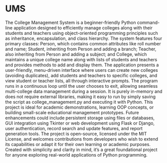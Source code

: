 # UMS
The College Management System is a beginner-friendly Python command-line application designed to efficiently manage colleges along with their students and teachers using object-oriented programming principles such as inheritance, encapsulation, and class hierarchy. The system features four primary classes: Person, which contains common attributes like roll number and name; Student, inheriting from Person and adding a branch; Teacher, also inheriting from Person and adding a subject; and College, which maintains a unique college name along with lists of students and teachers and provides methods to add and display them. The application presents a user-friendly, menu-driven interface where users can create new colleges (avoiding duplicates), add students and teachers to specific colleges, and view student or teacher lists, all through interactive prompts. The program runs in a continuous loop until the user chooses to exit, allowing seamless multi-college data management during a session. It is purely in-memory and does not require external libraries, making it easy to run by simply saving the script as college_management.py and executing it with Python. This project is ideal for academic demonstrations, learning OOP concepts, or building small-scale educational management prototypes. Future enhancements could include persistent storage using files or databases, GUI integration using Tkinter or web development using Flask or Django, user authentication, record search and update features, and report generation tools. The project is open-source, licensed under the MIT License, and welcomes contributions from developers who wish to extend its capabilities or adapt it for their own learning or academic purposes. Created with simplicity and clarity in mind, it’s a great foundational project for anyone exploring real-world applications of Python programming.

